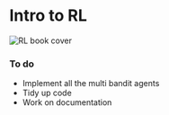 # Intro to RL

![RL book cover]("https://mitpress.mit.edu/sites/default/files/styles/large_book_cover/http/mitp-content-server.mit.edu%3A18180/books/covers/cover/%3Fcollid%3Dbooks_covers_0%26isbn%3D9780262039246%26type%3D.jpg?itok=JyyOZwhR")

### To do
- Implement all the multi bandit agents
- Tidy up code
- Work on documentation
